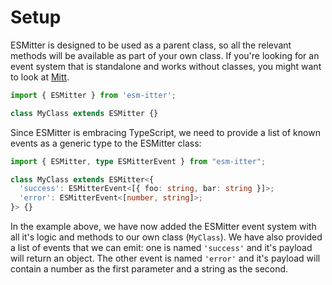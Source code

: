 # Setup

ESMitter is designed to be used as a parent class, so all the relevant methods will be available as
part of your own class. If you're looking for an event system that is standalone and works without
classes, you might want to look at [Mitt](https://github.com/developit/mitt).

```typescript
import { ESMitter } from 'esm-itter';

class MyClass extends ESMitter {}
```

Since ESMitter is embracing TypeScript, we need to provide a list of known events as a generic type
to the ESMitter class:

```typescript
import { ESMitter, type ESMitterEvent } from "esm-itter";

class MyClass extends ESMitter<{
  'success': ESMitterEvent<[{ foo: string, bar: string }]>;
  'error': ESMitterEvent<[number, string]>;
}> {}
```

In the example above, we have now added the ESMitter event system with all it's logic and methods to
our own class (`MyClass`). We have also provided a list of events that we can emit: one is named
`'success'` and it's payload will return an object. The other event is named `'error'` and it's
payload will contain a number as the first parameter and a string as the second.